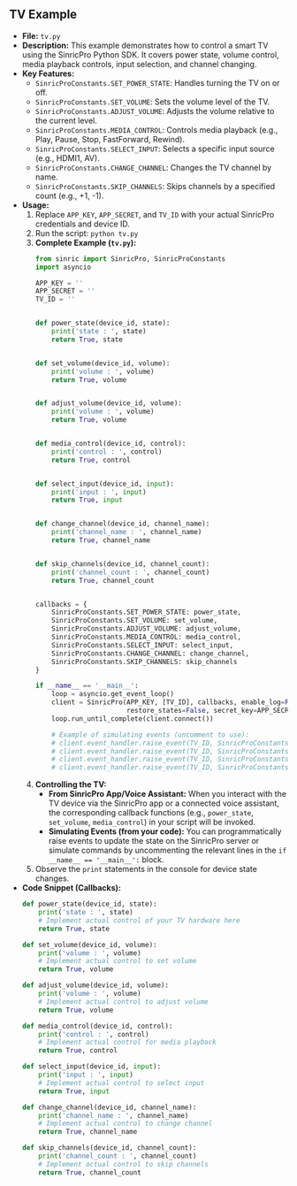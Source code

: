 ## TV Example
- **File:** `tv.py`
- **Description:** This example demonstrates how to control a smart TV using the SinricPro Python SDK. It covers power state, volume control, media playback controls, input selection, and channel changing.
- **Key Features:**
    - `SinricProConstants.SET_POWER_STATE`: Handles turning the TV on or off.
    - `SinricProConstants.SET_VOLUME`: Sets the volume level of the TV.
    - `SinricProConstants.ADJUST_VOLUME`: Adjusts the volume relative to the current level.
    - `SinricProConstants.MEDIA_CONTROL`: Controls media playback (e.g., Play, Pause, Stop, FastForward, Rewind).
    - `SinricProConstants.SELECT_INPUT`: Selects a specific input source (e.g., HDMI1, AV).
    - `SinricProConstants.CHANGE_CHANNEL`: Changes the TV channel by name.
    - `SinricProConstants.SKIP_CHANNELS`: Skips channels by a specified count (e.g., +1, -1).
- **Usage:**
    1.  Replace `APP_KEY`, `APP_SECRET`, and `TV_ID` with your actual SinricPro credentials and device ID.
    2.  Run the script: `python tv.py`
    3.  **Complete Example (`tv.py`):**
        ```python
        from sinric import SinricPro, SinricProConstants
        import asyncio

        APP_KEY = ''
        APP_SECRET = ''
        TV_ID = ''


        def power_state(device_id, state):
            print('state : ', state)
            return True, state


        def set_volume(device_id, volume):
            print('volume : ', volume)
            return True, volume


        def adjust_volume(device_id, volume):
            print('volume : ', volume)
            return True, volume


        def media_control(device_id, control):
            print('control : ', control)
            return True, control


        def select_input(device_id, input):
            print('input : ', input)
            return True, input


        def change_channel(device_id, channel_name):
            print('channel_name : ', channel_name)
            return True, channel_name


        def skip_channels(device_id, channel_count):
            print('channel_count : ', channel_count)
            return True, channel_count


        callbacks = {
            SinricProConstants.SET_POWER_STATE: power_state,
            SinricProConstants.SET_VOLUME: set_volume,
            SinricProConstants.ADJUST_VOLUME: adjust_volume,
            SinricProConstants.MEDIA_CONTROL: media_control,
            SinricProConstants.SELECT_INPUT: select_input,
            SinricProConstants.CHANGE_CHANNEL: change_channel,
            SinricProConstants.SKIP_CHANNELS: skip_channels
        }

        if __name__ == '__main__':
            loop = asyncio.get_event_loop()
            client = SinricPro(APP_KEY, [TV_ID], callbacks, enable_log=False,
                               restore_states=False, secret_key=APP_SECRET)
            loop.run_until_complete(client.connect())

            # Example of simulating events (uncomment to use):
            # client.event_handler.raise_event(TV_ID, SinricProConstants.SET_VOLUME, data={'volume': 0})
            # client.event_handler.raise_event(TV_ID, SinricProConstants.MEDIA_CONTROL, data={'control': 'FastForward'})
            # client.event_handler.raise_event(TV_ID, SinricProConstants.CHANGE_CHANNEL, data={'name': 'HBO'})
            # client.event_handler.raise_event(TV_ID, SinricProConstants.SELECT_INPUT, data={"input":"HDMI"})
        ```
    4.  **Controlling the TV:**
        *   **From SinricPro App/Voice Assistant:** When you interact with the TV device via the SinricPro app or a connected voice assistant, the corresponding callback functions (e.g., `power_state`, `set_volume`, `media_control`) in your script will be invoked.
        *   **Simulating Events (from your code):** You can programmatically raise events to update the state on the SinricPro server or simulate commands by uncommenting the relevant lines in the `if __name__ == '__main__':` block.
    5.  Observe the `print` statements in the console for device state changes.
- **Code Snippet (Callbacks):**
    ```python
    def power_state(device_id, state):
        print('state : ', state)
        # Implement actual control of your TV hardware here
        return True, state

    def set_volume(device_id, volume):
        print('volume : ', volume)
        # Implement actual control to set volume
        return True, volume

    def adjust_volume(device_id, volume):
        print('volume : ', volume)
        # Implement actual control to adjust volume
        return True, volume

    def media_control(device_id, control):
        print('control : ', control)
        # Implement actual control for media playback
        return True, control

    def select_input(device_id, input):
        print('input : ', input)
        # Implement actual control to select input
        return True, input

    def change_channel(device_id, channel_name):
        print('channel_name : ', channel_name)
        # Implement actual control to change channel
        return True, channel_name

    def skip_channels(device_id, channel_count):
        print('channel_count : ', channel_count)
        # Implement actual control to skip channels
        return True, channel_count
    ```

